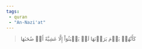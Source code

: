 ```yaml
---
tags: 
 - quran 
 - "An-Nazi'at"
---
```


> كَأَنَّهُمۡ يَوۡمَ يَرَوۡنَهَا لَمۡ يَلۡبَثُوٓاْ إِلَّا عَشِيَّةً أَوۡ ضُحَىٰهَا
